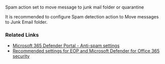 Spam action set to move message to junk mail folder or quarantine

It is recommended to configure Spam detection action to Move messages to Junk Email folder.

### Related Links

* [Microsoft 365 Defender Portal - Anti-spam settings](https://security.microsoft.com/antispam) 
* [Recommended settings for EOP and Microsoft Defender for Office 365 security](https://aka.ms/orca-atpp-docs-6)
